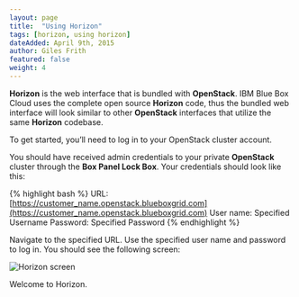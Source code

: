 ```yaml
---
layout: page
title:  "Using Horizon"
tags: [horizon, using horizon]
dateAdded: April 9th, 2015
author: Giles Frith
featured: false
weight: 4
---
```


**Horizon** is the web interface that is bundled with **OpenStack**. IBM Blue Box Cloud uses the complete open source **Horizon** code, thus the bundled web interface will look similar to other **OpenStack** interfaces that utilize the same **Horizon** codebase.

To get started, you’ll need to log in to your OpenStack cluster account.

You should have received admin credentials to your private **OpenStack** cluster through the **Box Panel Lock Box**. Your credentials should look like this:

{% highlight bash %}
URL: [https://customer_name.openstack.blueboxgrid.com](https://customer_name.openstack.blueboxgrid.com)
User name: Specified Username
Password: Specified Password
{% endhighlight %}

Navigate to the specified URL. Use the specified user name and password to log in. You should see the following screen:

![Horizon screen](https://s3.amazonaws.com/helpjuice_production/uploads/upload/image/2134/7902/Horizon_home__1_.png )

Welcome to Horizon.
